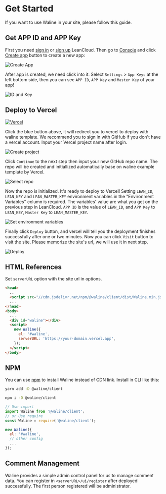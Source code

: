 # Get Started

If you want to use Waline in your site, please follow this guide.

<!-- more -->

## Get APP ID and APP Key

First you need [sign in](https://console.leancloud.app/login.html#/signin) or [sign up](https://console.leancloud.app/login.html#/signup) LeanCloud. Then go to [Console](https://console.leancloud.app/applist.html#/apps) and click [Create app](https://console.leancloud.app/applist.html#/newapp) button to create a new app:

![Create App](https://i.loli.net/2019/06/21/5d0c995c86fac81746.jpg)

After app is created, we need click into it. Select `Settings` > `App Keys` at the left bottom side, then you can see `APP ID`, `APP Key` and `Master Key` of your app!

![ID and Key](https://i.loli.net/2019/06/21/5d0c997a60baa24436.jpg)

## Deploy to Vercel

[![Vercel](https://vercel.com/button)](https://vercel.com/import/project?template=https://github.com/lizheming/waline/tree/master/example)

Click the blue button above, it will redirect you to vercel to deploy with waline template. We recommend you to sign in with GitHub if you don't have a vercel account. Input your Vercel project name after login.

![Create project](https://p2.ssl.qhimg.com/t018cd2a91a8896a555.png)

Click `Continue` to the next step then input your new GitHub repo name. The repo will be created and initiallized automatically base on waline example template by Vercel.

![Select repo](https://p4.ssl.qhimg.com/t01bb30e74f85ddf5b3.png)

Now the repo is initialized. It's ready to deploy to Vercel! Setting `LEAN_ID`, `LEAN_KEY` and `LEAN_MASTER_KEY` environment variables in the "Environment Variables" column is required. The variables' value are what you get on the previous step in LeanCloud. `APP ID` is the value of `LEAN_ID`, and `APP Key` to `LEAN_KEY`, `Master Key` to `LEAN_MASTER_KEY`.

![Set environment variables](https://p5.ssl.qhimg.com/t019aec05e3e5fea5cc.png)

Finally click `Deploy` button, and vercel will tell you the deployment finishes successfully after one or two minutes. Now you can click `Visit` button to visit the site. Please memorize the site's url, we will use it in next step.

![Deploy](https://p0.ssl.qhimg.com/t0142b58c2e8f886b28.png)

## HTML References

Set `serverURL` option with the site url in options.

```html
<head>
  ..
  <script src="//cdn.jsdelivr.net/npm/@waline/client/dist/Waline.min.js"></script>
  ...
</head>
<body>
  ...
  <div id="waline"></div>
  <script>
    new Waline({
      el: '#waline',
      serverURL: 'https://your-domain.vercel.app',
    });
  </script>
</body>
```

## NPM

You can use [npm](https://www.npmjs.com/package/@waline/client) to install Waline instead of CDN link. Install in CLI like this:

<CodeGroup>
<CodeGroupItem title="yarn">

```bash
yarn add -D @waline/client
```

</CodeGroupItem>

<CodeGroupItem title="npm">

```bash
npm i -D @waline/client
```

</CodeGroupItem>
</CodeGroup>

```js
// Use import
import Waline from '@waline/client';
// or Use require
const Waline = require('@waline/client');

new Waline({
  el: '#waline',
  // other config
  ...
});
```

## Comment Management

Waline provides a simple admin control panel for us to manage comment data. You can register in `<serverURL>/ui/register` after deployed successfully. The first person registered will be administrator.

